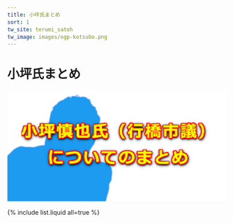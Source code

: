 ```yaml
---
title: 小坪氏まとめ
sort: 1
tw_site: terumi_satoh  
tw_image: images/ogp-kotsubo.png  
---
```

# 小坪氏まとめ

![小坪氏まとめ](images/ogp-kotsubo.png)  

{% include list.liquid all=true %}
